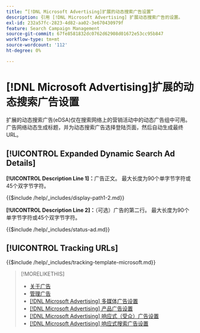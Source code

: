 ```yaml
---
title: “[!DNL Microsoft Advertising]扩展的动态搜索广告设置”
description: 引用 [!DNL Microsoft Advertising] 扩展动态搜索广告的设置。
exl-id: 232a57fc-2823-4d82-aa02-3e670430979f
feature: Search Campaign Management
source-git-commit: 67fe8581832dc0762d62908d01672e53cc95b847
workflow-type: tm+mt
source-wordcount: '112'
ht-degree: 0%

---
```


# [!DNL Microsoft Advertising]扩展的动态搜索广告设置

扩展的动态搜索广告(eDSA)仅在搜索网络上的营销活动中的动态广告组中可用。 广告网络动态生成标题，并为动态搜索广告选择登陆页面，然后自动生成最终URL。

## [!UICONTROL Expanded Dynamic Search Ad Details]

**[!UICONTROL Description Line 1]：**&#x200B;广告正文。 最大长度为90个单字节字符或45个双字节字符。

<!-- **[!UICONTROL Display Path 1]**, **[!UICONTROL Display Path 2]:** -->

{{$include /help/_includes/display-path1-2.md}}

**[!UICONTROL Description Line 2]：**（可选）广告的第二行。 最大长度为90个单字节字符或45个双字节字符。

<!-- **[!UICONTROL Status]:** -->

{{$include /help/_includes/status-ad.md}}

## [!UICONTROL Tracking URLs]

<!-- **[!UICONTROL Tracking Template URl]:** -->

{{$include /help/_includes/tracking-template-microsoft.md}}

>[!MORELIKETHIS]
>
>* [关于广告](ad-about.md)
>* [管理广告](ad-manage.md)
>* [[!DNL Microsoft Advertising] 多媒体广告设置](ad-settings-microsoft-multimedia.md)
>* [[!DNL Microsoft Advertising] 产品广告设置](ad-settings-microsoft-product.md)
>* [[!DNL Microsoft Advertising] 响应式（受众）广告设置](ad-settings-microsoft-responsive.md)
>* [[!DNL Microsoft Advertising] 响应式搜索广告设置](ad-settings-microsoft-rsa.md)
